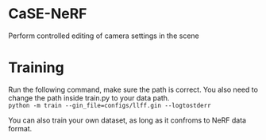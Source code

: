 # CaSE-NeRF

Perform controlled editing of camera settings in the scene


# Training
Run the following command, make sure the path is correct. You also need to change the path inside train.py to your data path.  
`python -m train --gin_file=configs/llff.gin --logtostderr`  

You can also train your own dataset, as long as it confroms to NeRF data format.  
